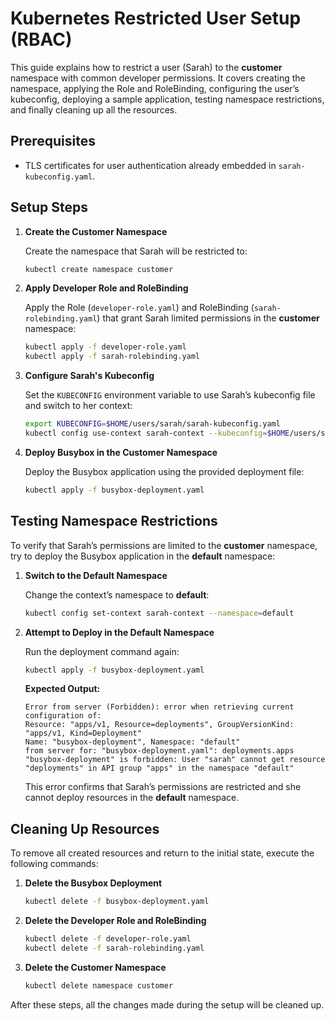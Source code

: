 # Kubernetes Restricted User Setup (RBAC)

This guide explains how to restrict a user (Sarah) to the **customer** namespace with common developer permissions. It covers creating the namespace, applying the Role and RoleBinding, configuring the user’s kubeconfig, deploying a sample application, testing namespace restrictions, and finally cleaning up all the resources.

## Prerequisites

- TLS certificates for user authentication already embedded in `sarah-kubeconfig.yaml`.

## Setup Steps

1. **Create the Customer Namespace**

   Create the namespace that Sarah will be restricted to:

   ```sh
   kubectl create namespace customer
   ```

2. **Apply Developer Role and RoleBinding**

   Apply the Role (`developer-role.yaml`) and RoleBinding (`sarah-rolebinding.yaml`) that grant Sarah limited permissions in the **customer** namespace:

   ```sh
   kubectl apply -f developer-role.yaml
   kubectl apply -f sarah-rolebinding.yaml
   ```

3. **Configure Sarah's Kubeconfig**

   Set the `KUBECONFIG` environment variable to use Sarah’s kubeconfig file and switch to her context:

   ```sh
   export KUBECONFIG=$HOME/users/sarah/sarah-kubeconfig.yaml
   kubectl config use-context sarah-context --kubeconfig=$HOME/users/sarah/sarah-kubeconfig.yaml
   ```

4. **Deploy Busybox in the Customer Namespace**

   Deploy the Busybox application using the provided deployment file:

   ```sh
   kubectl apply -f busybox-deployment.yaml
   ```

## Testing Namespace Restrictions

To verify that Sarah’s permissions are limited to the **customer** namespace, try to deploy the Busybox application in the **default** namespace:

1. **Switch to the Default Namespace**

   Change the context’s namespace to **default**:

   ```sh
   kubectl config set-context sarah-context --namespace=default
   ```

2. **Attempt to Deploy in the Default Namespace**

   Run the deployment command again:

   ```sh
   kubectl apply -f busybox-deployment.yaml
   ```

   **Expected Output:**

   ```
   Error from server (Forbidden): error when retrieving current configuration of:
   Resource: "apps/v1, Resource=deployments", GroupVersionKind: "apps/v1, Kind=Deployment"
   Name: "busybox-deployment", Namespace: "default"
   from server for: "busybox-deployment.yaml": deployments.apps "busybox-deployment" is forbidden: User "sarah" cannot get resource "deployments" in API group "apps" in the namespace "default"
   ```

   This error confirms that Sarah’s permissions are restricted and she cannot deploy resources in the **default** namespace.

## Cleaning Up Resources

To remove all created resources and return to the initial state, execute the following commands:

1. **Delete the Busybox Deployment**

   ```sh
   kubectl delete -f busybox-deployment.yaml
   ```

2. **Delete the Developer Role and RoleBinding**

   ```sh
   kubectl delete -f developer-role.yaml
   kubectl delete -f sarah-rolebinding.yaml
   ```

3. **Delete the Customer Namespace**

   ```sh
   kubectl delete namespace customer
   ```

After these steps, all the changes made during the setup will be cleaned up.
